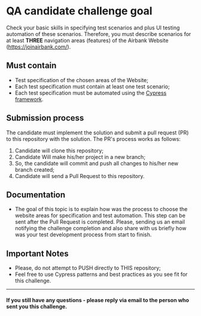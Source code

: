 # QA candidate challenge goal
Check your basic skills in specifying test scenarios and plus UI testing automation of these scenarios.
Therefore, you must describe scenarios for at least **THREE** navigation areas (features) of the Airbank Website (https://joinairbank.com/).

## Must contain
* Test specification of the chosen areas of the Website;
* Each test specification must contain at least one test scenario;
* Each test specification must be automated using the [Cypress framework](https://docs.cypress.io/guides/overview/why-cypress#End-to-end).

## Submission process
The candidate must implement the solution and submit a pull request (PR) to this repository with the solution. The PR's process works as follows:
1. Candidate will clone this repository;
2. Candidate Will make his/her project in a new branch;
3. So, the candidate will commit and push all changes to his/her new branch created;
4. Candidate will send a Pull Request to this repository.

## Documentation
* The goal of this topic is to explain how was the process to choose the website areas for specification and test automation. This step can be sent after the Pull Request is completed. Please, sending us an email notifying the challenge completion and also share with us briefly how was your test development process from start to finish.

## Important Notes

* Please, do not attempt to PUSH directly to THIS repository;
* Feel free to use Cypress patterns and best practices as you see fit for this challenge.

____________________

#### If you still have any questions - please reply via email to the person who sent you this challenge.
